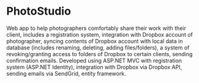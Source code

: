 # PhotoStudio
Web app to help photographers comfortably share their work with their client, includes a registration system, integration with Dropbox account of photographer, syncing contents of Dropbox account with local data in database (includes renaming, deleting, adding files/folders), a system of revoking/granting access to folders of Dropbox to certain clients, sending confirmation emails. Developed using ASP.NET MVC with registration system (ASP.NET Identity), integration with Dropbox via Dropbox API, sending emails via SendGrid, entity framework.
